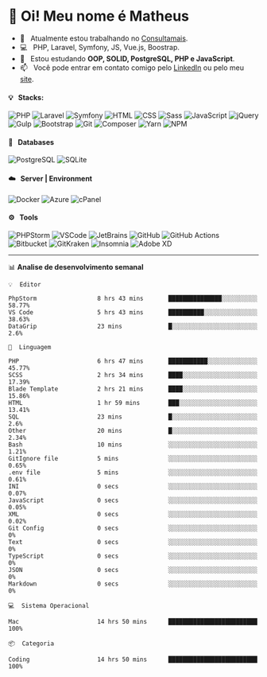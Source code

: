 # 👋 Oi! Meu nome é Matheus

- 🔭 &nbsp; Atualmente estou trabalhando no [Consultamais](https://consultamais.com.br/).
- 💻 &nbsp; PHP, Laravel, Symfony, JS, Vue.js, Boostrap.
- 🌱 &nbsp; Estou estudando **OOP, SOLID, PostgreSQL, PHP e JavaScript**.
- 📫 &nbsp; Você pode entrar em contato comigo pelo [LinkedIn](https://www.linkedin.com/in/matheuscamargoxavier/) ou pelo meu [site](https://matheuscamargo.co).

#### 💡 &nbsp; Stacks:
![PHP](https://img.shields.io/badge/-PHP-777BB4?&logo=php&logoColor=FFFFFF)
![Laravel](https://img.shields.io/badge/-Laravel-FF2D20?&logo=laravel&logoColor=FFFFFF)
![Symfony](https://img.shields.io/badge/-Symfony-000000?&logo=symfony&logoColor=FFFFFF)
![HTML](https://img.shields.io/badge/-HTML-E34F26?&logo=html5&logoColor=FFFFFF)
![CSS](https://img.shields.io/badge/-CSS-1572B6?&logo=css3&logoColor=FFFFFF)
![Sass](https://img.shields.io/badge/-Sass-CC6699?&logo=sass&logoColor=FFFFFF)
![JavaScript](https://img.shields.io/badge/-JavaScript-F7DF1E?&logo=javascript&logoColor=FFFFFF)
![jQuery](https://img.shields.io/badge/-jQuery-0769AD?&logo=jquery&logoColor=FFFFFF)
![Gulp](https://img.shields.io/badge/-Gulp-CF4647?&logo=gulp&logoColor=FFFFFF)
![Bootstrap](https://img.shields.io/badge/-Bootstrap-7952B3?&logo=bootstrap&logoColor=FFFFFF)
![Git](https://img.shields.io/badge/-Git-F05032?&logo=git&logoColor=FFFFFF)
![Composer](https://img.shields.io/badge/-Composer-885630?&logo=composer&logoColor=FFFFFF)
![Yarn](https://img.shields.io/badge/-Yarn-2C8EBB?&logo=yarn&logoColor=FFFFFF)
![NPM](https://img.shields.io/badge/-npm-CB3837?&logo=npm&logoColor=FFFFFF)

#### 💾 &nbsp; Databases
![PostgreSQL](https://img.shields.io/badge/-PostgreSQL-336791?&logo=PostgreSQL&logoColor=FFFFFF)
![SQLite](https://img.shields.io/badge/-SQLite-003B57?&logo=SQLite&logoColor=FFFFFF)

#### ☁️ &nbsp; Server | Environment
![Docker](https://img.shields.io/badge/-Docker-2496ED?&logo=docker&logoColor=FFFFFF)
![Azure](https://img.shields.io/badge/-Azure-0089D6?&logo=microsoft%20azure&logoColor=FFFFFF)
![cPanel](https://img.shields.io/badge/-cPanel-FF6C2C?&logo=cpanel&logoColor=FFFFFF)

#### ⚙️ &nbsp; Tools
![PHPStorm](https://img.shields.io/badge/-PHPStorm-000000?&logo=PHPStorm&logoColor=FFFFFF)
![VSCode](https://img.shields.io/badge/-VSCode-007ACC?&logo=Visual%20Studio%20Code&logoColor=FFFFFF) 
![JetBrains](https://img.shields.io/badge/-JetBrains-000000?&logo=jetbrains&logoColor=FFFFFF) 
![GitHub](https://img.shields.io/badge/-GitHub-181717?&logo=github&logoColor=FFFFFF) 
![GitHub Actions](https://img.shields.io/badge/-GitHub%20Actions-181717?&logo=GitHub%20Actions&logoColor=FFFFFF) 
![Bitbucket](https://img.shields.io/badge/-Bitbucket-0052CC?&logo=bitbucket&logoColor=FFFFFF)
![GitKraken](https://img.shields.io/badge/-GitKraken-179287?&logo=GitKraken&logoColor=FFFFFF)
![Insomnia](https://img.shields.io/badge/-Insomnia-5849BE?&logo=Insomnia&logoColor=FFFFFF)
![Adobe XD](https://img.shields.io/badge/-Adobe%20XD-FF61F6?&logo=adobe%20xd&logoColor=FFFFFF) 
_______

📊  **Analise de desenvolvimento semanal**
```text
💡  Editor

PhpStorm                 8 hrs 43 mins       ███████████████░░░░░░░░░░     58.77%
VS Code                  5 hrs 43 mins       ██████████░░░░░░░░░░░░░░░     38.63%
DataGrip                 23 mins             █░░░░░░░░░░░░░░░░░░░░░░░░       2.6%
```
```text
💬  Linguagem

PHP                      6 hrs 47 mins       ███████████░░░░░░░░░░░░░░     45.77%
SCSS                     2 hrs 34 mins       ████░░░░░░░░░░░░░░░░░░░░░     17.39%
Blade Template           2 hrs 21 mins       ████░░░░░░░░░░░░░░░░░░░░░     15.86%
HTML                     1 hr 59 mins        ███░░░░░░░░░░░░░░░░░░░░░░     13.41%
SQL                      23 mins             █░░░░░░░░░░░░░░░░░░░░░░░░       2.6%
Other                    20 mins             █░░░░░░░░░░░░░░░░░░░░░░░░      2.34%
Bash                     10 mins             ░░░░░░░░░░░░░░░░░░░░░░░░░      1.21%
GitIgnore file           5 mins              ░░░░░░░░░░░░░░░░░░░░░░░░░      0.65%
.env file                5 mins              ░░░░░░░░░░░░░░░░░░░░░░░░░      0.61%
INI                      0 secs              ░░░░░░░░░░░░░░░░░░░░░░░░░      0.07%
JavaScript               0 secs              ░░░░░░░░░░░░░░░░░░░░░░░░░      0.05%
XML                      0 secs              ░░░░░░░░░░░░░░░░░░░░░░░░░      0.02%
Git Config               0 secs              ░░░░░░░░░░░░░░░░░░░░░░░░░         0%
Text                     0 secs              ░░░░░░░░░░░░░░░░░░░░░░░░░         0%
TypeScript               0 secs              ░░░░░░░░░░░░░░░░░░░░░░░░░         0%
JSON                     0 secs              ░░░░░░░░░░░░░░░░░░░░░░░░░         0%
Markdown                 0 secs              ░░░░░░░░░░░░░░░░░░░░░░░░░         0%
```
```text
💻  Sistema Operacional

Mac                      14 hrs 50 mins      █████████████████████████       100%
```
```text
📦  Categoria

Coding                   14 hrs 50 mins      █████████████████████████       100%
```
